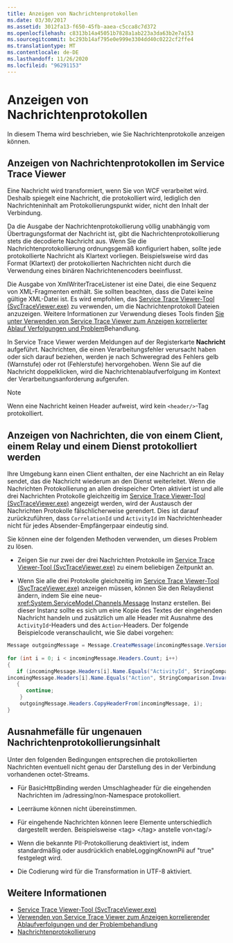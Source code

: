 ```yaml
---
title: Anzeigen von Nachrichtenprotokollen
ms.date: 03/30/2017
ms.assetid: 3012fa13-f650-45fb-aaea-c5cca8c7d372
ms.openlocfilehash: c8313b14a45051b7828a1ab223a3da63b2e7a153
ms.sourcegitcommit: bc293b14af795e0e999e3304dd40c0222cf2ffe4
ms.translationtype: MT
ms.contentlocale: de-DE
ms.lasthandoff: 11/26/2020
ms.locfileid: "96291153"
---
```

# <a name="viewing-message-logs"></a>Anzeigen von Nachrichtenprotokollen

In diesem Thema wird beschrieben, wie Sie Nachrichtenprotokolle anzeigen können.  
  
## <a name="viewing-message-logs-in-the-service-trace-viewer"></a>Anzeigen von Nachrichtenprotokollen im Service Trace Viewer  

 Eine Nachricht wird transformiert, wenn Sie von WCF verarbeitet wird. Deshalb spiegelt eine Nachricht, die protokolliert wird, lediglich den Nachrichteninhalt am Protokollierungspunkt wider, nicht den Inhalt der Verbindung.  
  
 Da die Ausgabe der Nachrichtenprotokollierung völlig unabhängig vom Übertragungsformat der Nachricht ist, gibt die Nachrichtenprotokollierung stets die decodierte Nachricht aus. Wenn Sie die Nachrichtenprotokollierung ordnungsgemäß konfiguriert haben, sollte jede protokollierte Nachricht als Klartext vorliegen. Beispielsweise wird das Format (Klartext) der protokollierten Nachrichten nicht durch die Verwendung eines binären Nachrichtenencoders beeinflusst.  
  
 Die Ausgabe von XmlWriterTraceListener ist eine Datei, die eine Sequenz von XML-Fragmenten enthält. Sie sollten beachten, dass die Datei keine gültige XML-Datei ist. Es wird empfohlen, das [Service Trace Viewer-Tool (SvcTraceViewer.exe)](../service-trace-viewer-tool-svctraceviewer-exe.md) zu verwenden, um die Nachrichtenprotokoll Dateien anzuzeigen. Weitere Informationen zur Verwendung dieses Tools finden [Sie unter Verwenden von Service Trace Viewer zum Anzeigen korrelierter Ablauf Verfolgungen und Problem](./tracing/using-service-trace-viewer-for-viewing-correlated-traces-and-troubleshooting.md)Behandlung.  
  
 In Service Trace Viewer werden Meldungen auf der Registerkarte **Nachricht** aufgeführt. Nachrichten, die einen Verarbeitungsfehler verursacht haben oder sich darauf beziehen, werden je nach Schweregrad des Fehlers gelb (Warnstufe) oder rot (Fehlerstufe) hervorgehoben. Wenn Sie auf die Nachricht doppelklicken, wird die Nachrichtenablaufverfolgung im Kontext der Verarbeitungsanforderung aufgerufen.  
  
> [!NOTE]
> Wenn eine Nachricht keinen Header aufweist, wird kein `<header/>`-Tag protokolliert.  
  
## <a name="viewing-messages-logged-by-a-client-a-relay-and-a-service"></a>Anzeigen von Nachrichten, die von einem Client, einem Relay und einem Dienst protokolliert werden  

 Ihre Umgebung kann einen Client enthalten, der eine Nachricht an ein Relay sendet, das die Nachricht wiederum an den Dienst weiterleitet. Wenn die Nachrichten Protokollierung an allen dreispeicher Orten aktiviert ist und alle drei Nachrichten Protokolle gleichzeitig im [Service Trace Viewer-Tool (SvcTraceViewer.exe)](../service-trace-viewer-tool-svctraceviewer-exe.md) angezeigt werden, wird der Austausch der Nachrichten Protokolle fälschlicherweise gerendert. Dies ist darauf zurückzuführen, dass `CorrelationId` und `ActivityId` im Nachrichtenheader nicht für jedes Absender-Empfängerpaar eindeutig sind.  
  
 Sie können eine der folgenden Methoden verwenden, um dieses Problem zu lösen.  
  
- Zeigen Sie nur zwei der drei Nachrichten Protokolle im [Service Trace Viewer-Tool (SvcTraceViewer.exe)](../service-trace-viewer-tool-svctraceviewer-exe.md) zu einem beliebigen Zeitpunkt an.  
  
- Wenn Sie alle drei Protokolle gleichzeitig im [Service Trace Viewer-Tool (SvcTraceViewer.exe)](../service-trace-viewer-tool-svctraceviewer-exe.md) anzeigen müssen, können Sie den Relaydienst ändern, indem Sie eine neue- <xref:System.ServiceModel.Channels.Message> Instanz erstellen. Bei dieser Instanz sollte es sich um eine Kopie des Textes der eingehenden Nachricht handeln und zusätzlich um alle Header mit Ausnahme des `ActivityId`-Headers und des `Action`-Headers. Der folgende Beispielcode veranschaulicht, wie Sie dabei vorgehen:  
  
```csharp
Message outgoingMessage = Message.CreateMessage(incomingMessage.Version, incomingMessage.Headers.Action, incomingMessage.GetReaderAtBodyContents());  
  
for (int i = 0; i < incomingMessage.Headers.Count; i++)  
{  
   if (incomingMessage.Headers[i].Name.Equals("ActivityId", StringComparison.InvariantCultureIgnoreCase) ||  
incomingMessage.Headers[i].Name.Equals("Action", StringComparison.InvariantCultureIgnoreCase))  
   {  
      continue;  
    }  
    outgoingMessage.Headers.CopyHeaderFrom(incomingMessage, i);  
}  
```  
  
## <a name="exceptional-cases-for-inaccurate-message-logging-content"></a>Ausnahmefälle für ungenauen Nachrichtenprotokollierungsinhalt  

 Unter den folgenden Bedingungen entsprechen die protokollierten Nachrichten eventuell nicht genau der Darstellung des in der Verbindung vorhandenen octet-Streams.  
  
- Für BasicHttpBinding werden Umschlagheader für die eingehenden Nachrichten im /adressing/non-Namespace protokolliert.  
  
- Leerräume können nicht übereinstimmen.  
  
- Für eingehende Nachrichten können leere Elemente unterschiedlich dargestellt werden. Beispielsweise \<tag> \</tag> anstelle von\<tag/>  
  
- Wenn die bekannte PII-Protokollierung deaktiviert ist, indem standardmäßig oder ausdrücklich enableLoggingKnownPii auf "true" festgelegt wird.  
  
- Die Codierung wird für die Transformation in UTF-8 aktiviert.  
  
## <a name="see-also"></a>Weitere Informationen

- [Service Trace Viewer-Tool (SvcTraceViewer.exe)](../service-trace-viewer-tool-svctraceviewer-exe.md)
- [Verwenden von Service Trace Viewer zum Anzeigen korrelierender Ablaufverfolgungen und der Problembehandlung](./tracing/using-service-trace-viewer-for-viewing-correlated-traces-and-troubleshooting.md)
- [Nachrichtenprotokollierung](message-logging.md)
